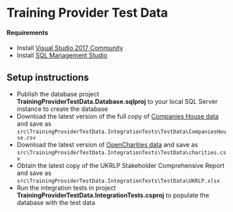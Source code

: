# Training Provider Test Data

#### Requirements

- Install [Visual Studio 2017 Community](https://www.visualstudio.com/downloads/) 
- Install [SQL Management Studio](https://docs.microsoft.com/en-us/sql/ssms/download-sql-server-management-studio-ssms)

## Setup instructions

- Publish the database project **TrainingProviderTestData.Database.sqlproj** to your local SQL Server instance to create the database
- Download the latest version of the full copy of [Companies House data](http://download.companieshouse.gov.uk/en_output.html) and save as `src\TrainingProviderTestData.IntegrationTests\TestData\CompaniesHouse.csv`
- Download the latest version of [OpenCharities data](http://opencharities.org/charities.csv.zip) and save as `src\TrainingProviderTestData.IntegrationTests\TestData\charities.csv`
- Obtain the latest copy of the UKRLP Stakeholder Comprehensive Report and save as `src\TrainingProviderTestData.IntegrationTests\TestData\UKRLP.xlsx`
- Run the integration tests in project **TrainingProviderTestData.IntegrationTests.csproj** to populate the database with the test data

